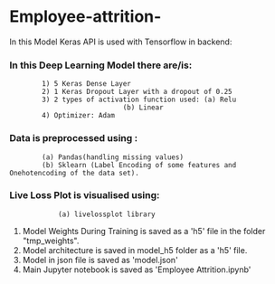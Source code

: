 # Employee-attrition-
 In this Model Keras API is used with Tensorflow in backend:
### In this Deep Learning Model there are/is:
			1) 5 Keras Dense Layer
			2) 1 Keras Dropout Layer with a dropout of 0.25
			3) 2 types of activation function used: (a) Relu
								(b) Linear
			4) Optimizer: Adam

### Data is preprocessed using :
			(a) Pandas(handling missing values)
			(b) Sklearn (Label Encoding of some features and Onehotencoding of the data set).

### Live Loss Plot is visualised using:
				(a) livelossplot library

1) Model Weights During Training is saved as a 'h5' file in the folder "tmp_weights".
2) Model architecture is saved in model_h5 folder as a 'h5' file.
3) Model in json file is saved as 'model.json'
4) Main Jupyter notebook is saved as 'Employee Attrition.ipynb'
